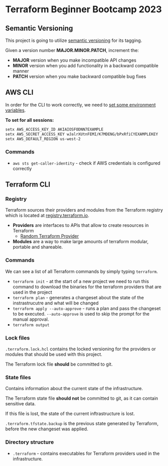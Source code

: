 # Terraform Beginner Bootcamp 2023

## Semantic Versioning

This project is going to utilize [semantic versioning](https://semver.org/) for its tagging.

Given a version number **MAJOR.MINOR.PATCH**, increment the:

- **MAJOR** version when you make incompatible API changes
- **MINOR** version when you add functionality in a backward compatible manner
- **PATCH** version when you make backward compatible bug fixes

## AWS CLI

In order for the CLI to work correctly, we need to [set some environment variables](https://docs.aws.amazon.com/cli/latest/userguide/cli-configure-envvars.html).

**To set for all sessions:**

```sh
setx AWS_ACCESS_KEY_ID AKIAIOSFODNN7EXAMPLE
setx AWS_SECRET_ACCESS_KEY wJalrXUtnFEMI/K7MDENG/bPxRfiCYEXAMPLEKEY
setx AWS_DEFAULT_REGION us-west-2
```

### Commands

- `aws sts get-caller-identity` - check if AWS credentials is configured correctly

## Terraform CLI

### Registry

Terraform sources their providers and modules from the Terraform registry which is located at [registry.terraform.io](http://registry.terraform.io).

- **Providers** are interfaces to APIs that allow to create resources in Terraform
   - [Random Terraform Provider](https://registry.terraform.io/providers/hashicorp/random)
- **Modules** are a way to make large amounts of terraform modular, portable and shareable.

### Commands

We can see a list of all Terraform commands by simply typing `terraform`.

- `terraform init` - at the start of a new project we need to run this command to download the binaries for the terraform providers that are used in the project
- `terraform plan` - generates a changeset about the state of the instrastrucutre and what will be changed
- `terraform apply --auto-approve` - runs a plan and pass the changeset to be executed. `--auto-approve` is used to skip the prompt for the manual approval.
- `terraform output`

### Lock files

`.terraform.lock.hcl` contains the locked versioning for the providers or modules that should be used with this project.

The Terraform lock file **should** be committed to git.

### State files

Contains information about the current state of the infrastructure.

The Terraform state file **should not** be committed to git, as it can contain sensitive data.

If this file is lost, the state of the current inftrastructure is lost.

`.terraform.tfstate.backup` is the previous state generated by Terraform, before the new changeset was applied.

### Directory structure

- `.terraform` - contains executables for Terraform providers used in the infrastructure.
